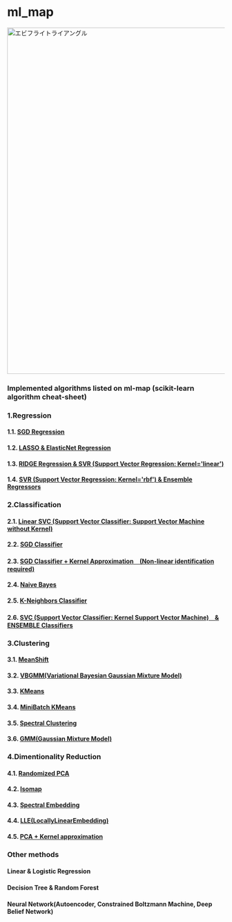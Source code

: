 # ml_map
<img width="800" src="https://user-images.githubusercontent.com/60038634/138719935-d4cf8094-9cc3-4afd-ace5-aa6a8b134af3.png" alt="エビフライトライアングル" title="サンプル">

### Implemented algorithms listed on ml-map (scikit-learn algorithm cheat-sheet)  
### 1.Regression 
  #### 1.1. [SGD Regression](https://github.com/HaruHonda/ml_map/blob/main/algorithms/1.1.%20SGD%20Regression) 
  #### 1.2. [LASSO & ElasticNet Regression](https://github.com/HaruHonda/ml_map/blob/main/algorithms/1.2.%20LASSO%20%26%20ElasticNet%20Regression)
  #### 1.3. [RIDGE Regression & SVR (Support Vector Regression: Kernel='linear')](https://github.com/HaruHonda/ml_map/tree/main/algorithms/1.2.%20LASSO%20%26%20ElasticNet%20Regression) 
  #### 1.4. [SVR (Support Vector Regression: Kernel='rbf') & Ensemble Regressors](https://github.com/HaruHonda/ml_map/tree/main/algorithms/1.4.%20SVR%20(Support%20Vector%20Regression)%20%26%20Ensemble%20Regressors)

### 2.Classification
  #### 2.1. [Linear SVC (Support Vector Classifier: Support Vector Machine without Kernel)]()
  #### 2.2. [SGD Classifier]()
  #### 2.3. [SGD Classifier + Kernel Approximation　(Non-linear identification required)]()
  #### 2.4. [Naive Bayes]()
  #### 2.5. [K-Neighbors Classifier]()
  #### 2.6. [SVC (Support Vector Classifier: Kernel Support Vector Machine)　& ENSEMBLE Classifiers]()

### 3.Clustering
  #### 3.1. [MeanShift]()
  #### 3.2. [VBGMM(Variational Bayesian Gaussian Mixture Model)]()
  #### 3.3. [KMeans]()
  #### 3.4. [MiniBatch KMeans]()
  #### 3.5. [Spectral Clustering]()
  #### 3.6. [GMM(Gaussian Mixture Model)]()

### 4.Dimentionality Reduction
  #### 4.1. [Randomized PCA]()
  #### 4.2. [Isomap]()
  #### 4.3. [Spectral Embedding]()
  #### 4.4. [LLE(LocallyLinearEmbedding)]()
  #### 4.5. [PCA + Kernel approximation]()

### Other methods ###
#### Linear & Logistic Regression
#### Decision Tree & Random Forest　
#### Neural Network(Autoencoder, Constrained Boltzmann Machine, Deep Belief Network)
